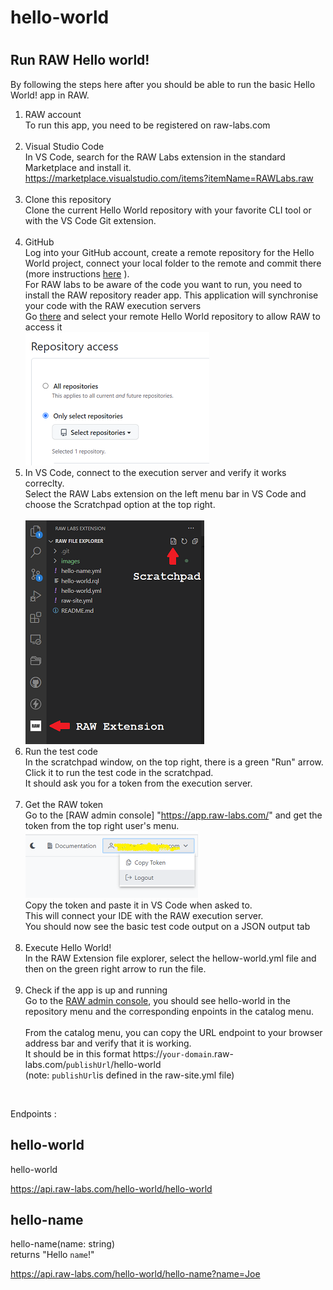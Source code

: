# hello-world
# 

## Run RAW Hello world!

By following the steps here after you should be able to run the basic Hello World! app in RAW.

1. RAW account<br>
To run this app, you need to be registered on raw-labs.com<br><br>
2. Visual Studio Code<br>
In VS Code, search for the RAW Labs extension in the standard Marketplace and install it.<br>
https://marketplace.visualstudio.com/items?itemName=RAWLabs.raw<br><br>
3. Clone this repository<br>
Clone the current Hello World repository with your favorite CLI tool or with the VS Code Git extension.<br><br> 
4. GitHub<br>
Log into your GitHub account, create a remote repository for the Hello World project, connect your local folder to the remote and commit there (more instructions [here](https://docs.github.com/en/get-started/importing-your-projects-to-github/importing-source-code-to-github/adding-an-existing-project-to-github-using-the-command-line) ).<br>
For RAW labs to be aware of the code you want to run, you need to install the RAW repository reader app. This application will synchronise your code with the RAW execution servers<br>
Go [there](https://github.com/apps/raw-repository-reader) and select your remote Hello World repository to allow RAW to access it<br>
![Repository access](images/screen2.png)<br>
5. In VS Code, connect to the execution server and verify it works correclty.<br>
Select the RAW Labs extension on the left menu bar in VS Code and choose the Scratchpad option at the top right.<br><br>
![VS Code Menus](images/screen1.png)<br>
6. Run the test code<br>
In the scratchpad window, on the top right, there is a green "Run" arrow. Click it to run the test code in the scratchpad.<br>
It should ask you for a token from the execution server.<br><br>
7. Get the RAW token<br>
Go to the [RAW admin console] "https://app.raw-labs.com/" and get the token from the top right user's menu.<br>
![Token from the RAW admin console](images/token1.png)<br>
Copy the token and paste it in VS Code when asked to.<br>
This will connect your IDE with the RAW execution server.<br>
You should now see the basic test code output on a JSON output tab<br><br>
8. Execute Hello World!<br>
In the RAW Extension file explorer, select the hellow-world.yml file and then on the green right arrow to run the file.<br><br>
10. Check if the app is up and running<br>
Go to the [RAW admin console](https://app.raw-labs.com), you should see hello-world in the repository menu and the corresponding enpoints in the catalog menu.<br><br>
From the catalog menu, you can copy the URL endpoint to your browser address bar and verify that it is working.<br>
It should be in this format https://`your-domain`.raw-labs.com/`publishUrl`/hello-world<br>
(note: `publishUrl`is defined in the raw-site.yml file)
<br>


Endpoints :
## hello-world
hello-world

https://api.raw-labs.com/hello-world/hello-world

## hello-name
hello-name(name: string)<br>
returns "Hello `name`!"

https://api.raw-labs.com/hello-world/hello-name?name=Joe

